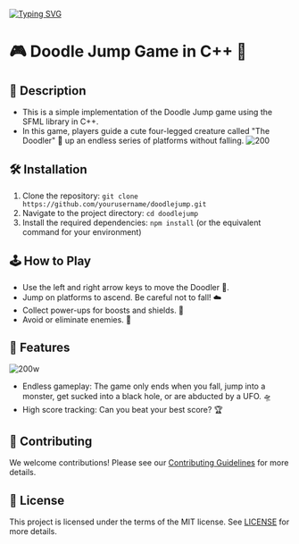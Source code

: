 <div align="right"> 
<![giphy](https://github.com/rayen-feb/Doodle-Jump-Game-/assets/131598929/8e00e541-021a-4ccb-80e2-095cb9e7fcdd)>
</div>

<a href="https://git.io/typing-svg"><img src="https://readme-typing-svg.demolab.com?font=Fira+Code&pause=1000&center=true&random=false&width=435&lines=Doddle+jump+game++;what+are+you+waiting+for+" alt="Typing SVG" /></a>
# 🎮 Doodle Jump Game in C++ 🚀

## 📝 Description
 - This is a simple implementation of the Doodle Jump game using the SFML library in C++.
 - In this game, players guide a cute four-legged creature called "The Doodler" 🐾 up an endless series of platforms without falling. 
![200](https://github.com/rayen-feb/Doodle-Jump-Game-/assets/131598929/974b327d-026e-4f01-9f61-ffb86f56ad9a)


## 🛠️ Installation
1. Clone the repository: `git clone https://github.com/yourusername/doodlejump.git`
2. Navigate to the project directory: `cd doodlejump`
3. Install the required dependencies: `npm install` (or the equivalent command for your environment)



## 🕹️ How to Play
- Use the left and right arrow keys to move the Doodler 🐾.
- Jump on platforms to ascend. Be careful not to fall! ☁️
- Collect power-ups for boosts and shields. 🚀
- Avoid or eliminate enemies. 👾

## 🌟 Features
![200w](https://github.com/rayen-feb/Doodle-Jump-Game-/assets/131598929/b94cbf19-e948-46d0-a017-ccaf1b1f348c)

- Endless gameplay: The game only ends when you fall, jump into a monster, get sucked into a black hole, or are abducted by a UFO. 🛸
- High score tracking: Can you beat your best score? 🏆

## 🤝 Contributing
We welcome contributions! Please see our [Contributing Guidelines](CONTRIBUTING.md) for more details.

## 📜 License
This project is licensed under the terms of the MIT license. See [LICENSE](LICENSE) for more details.
